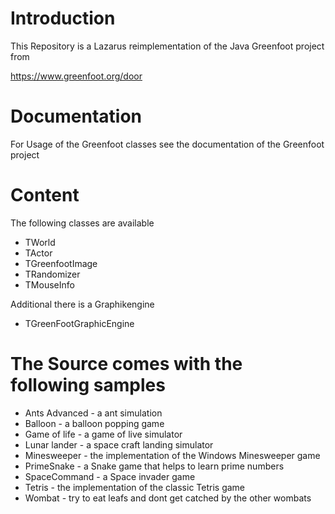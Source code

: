 # Introduction
This Repository is a Lazarus reimplementation of the Java Greenfoot project from

https://www.greenfoot.org/door

# Documentation
For Usage of the Greenfoot classes see the documentation of the Greenfoot project

# Content
The following classes are available
- TWorld
- TActor
- TGreenfootImage
- TRandomizer
- TMouseInfo


Additional there is a Graphikengine
- TGreenFootGraphicEngine

# The Source comes with the following samples
- Ants Advanced - a ant simulation
- Balloon - a balloon popping game
- Game of life - a game of live simulator
- Lunar lander - a space craft landing simulator
- Minesweeper - the implementation of the Windows Minesweeper game
- PrimeSnake - a Snake game that helps to learn prime numbers
- SpaceCommand - a Space invader game
- Tetris - the implementation of the classic Tetris game
- Wombat - try to eat leafs and dont get catched by the other wombats
